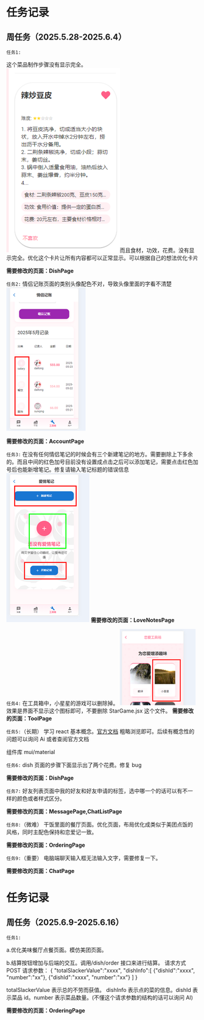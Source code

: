 # 任务记录

## 周任务（2025.5.28-2025.6.4）

`任务1:`

这个菜品制作步骤没有显示完全。![](./images/image.png)而且食材，功效，花费。没有显示完全。优化这个卡片让所有内容都可以正常显示。可以根据自己的想法优化卡片

**需要修改的页面：DishPage**

`任务2:`
情侣记账页面的类别头像配色不对，导致头像里面的字看不清楚![](./images/1748314071479_image.png)

**需要修改的页面：AccountPage**

`任务3:`
在没有任何情侣笔记的时候会有三个新建笔记的地方。需要删除上下多余的。而且中间的红色加号目前没有设置成点击之后可以添加笔记，需要点击红色加号后也能新增笔记。修复请输入笔记标题的错误信息
![](./images/1748314495175_image.png)
**需要修改的页面：LoveNotesPage**

`任务4:`
在工具箱中，小星星的游戏可以删除掉。
![](./images/1748314639455_image.png)
效果是界面不显示这个图标即可，不要删除 StarGame.jsx 这个文件。
**需要修改的页面：ToolPage**

`任务5:`（长期）
学习 react 基本概念。[官方文档](https://react.docschina.org/learn)
粗略浏览即可。后续有概念性的问题可以询问 Ai 或者查阅官方文档

组件库 mui/material

`任务6:`
dish 页面的步骤下面显示出了两个花费。修复 bug

**需要修改的页面：DishPage**

`任务7:`
好友列表页面中我的好友和好友申请的标签，选中哪一个的话可以有不一样的颜色或者样式区分。

**需要修改的页面：MessagePage,ChatListPage**

`任务8:`（微难）
干饭里面的餐厅页面。优化页面，布局优化成类似于美团点饭的风格，同时主配色保持和恋爱记一致。

**需要修改的页面：OrderingPage**

`任务9:`（重要）
电脑端聊天输入框无法输入文字，需要修复一下。

**需要修改的页面：ChatPage**

# 任务记录

## 周任务（2025.6.9-2025.6.16）

`任务1:`

a.优化美味餐厅点餐页面。模仿美团页面。

b.结算按钮增加与后端的交互。调用/dish/order 接口来进行结算。
请求方式 POST
请求参数：
{
"totalSlackerValue":"xxxx",
"dishInfo":[
{"dishId":"xxxx",
"number":"xx"},
{"dishId":"xxxx",
"number":"xx"}
]
}

totalSlackerValue 表示总的不劳而获值。
dishInfo 表示点的菜的信息。dishId 表示菜品 id。number 表示菜品数量。(不懂这个请求参数的结构的话可以询问 AI)

**需要修改的页面：OrderingPage**
